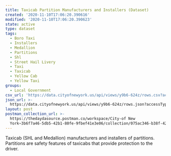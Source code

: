 ```yaml
---
title: Taxicab Partition Manufacturers and Installers (Dataset)
created: '2020-11-10T17:06:20.390616'
modified: '2020-11-10T17:06:20.390623'
state: active
type: dataset
tags:
  - Boro Taxi
  - Installers
  - Medallion
  - Partitions
  - Shl
  - Street Hail Livery
  - Taxi
  - Taxicab
  - Yellow Cab
  - Yellow Taxi
groups:
  - Local Government
csv_url: 'https://data.cityofnewyork.us/api/views/y9b6-624z/rows.csv?accessType=DOWNLOAD'
json_url: >-
  https://data.cityofnewyork.us/api/views/y9b6-624z/rows.json?accessType=DOWNLOAD
layout: post
postman_collection_url: >-
  https://thedaydasource.postman.co/workspace/City-of New
  York~3b6f7a46-5db5-42b1-80fe-9fbef41e3e06/collection/075ac346-b38f-42e2-ba8d-69d175f86fb6
---
```

Taxicab (SHL and Medallion) manufacturers and installers of partitions. Partitions are safety features of taxicabs that provide protection to the driver.
